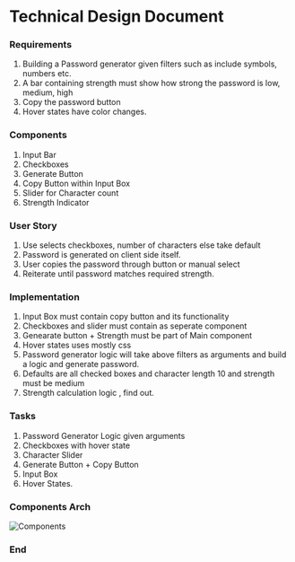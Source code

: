 # Technical Design Document


### Requirements

1. Building a Password generator given filters such as include symbols, numbers etc.
2. A bar containing strength must show how strong the password is low, medium, high
3. Copy the password button
4. Hover states have color changes.


### Components

1. Input Bar
2. Checkboxes 
3. Generate Button
4. Copy Button within Input Box
5. Slider for Character count
6. Strength Indicator 


### User Story

1. Use selects checkboxes, number of characters else take default
2. Password is generated on client side itself.
3. User copies the password through button or manual select
4. Reiterate until password matches required strength.


### Implementation

1. Input Box must contain copy button and its functionality
2. Checkboxes and slider must contain as seperate component
3. Genearate button + Strength must be part of Main component
4. Hover states uses mostly css
5. Password generator logic will take above filters as arguments and build a logic and generate password.
6. Defaults are all checked boxes and character length 10 and strength must be medium
7. Strength calculation logic , find out.


### Tasks

1. Password Generator Logic given arguments
2. Checkboxes with hover state
3. Character Slider 
4. Generate Button + Copy Button
5. Input Box
6. Hover States.


### Components Arch

![Components](https://file%2B.vscode-resource.vscode-cdn.net/Users/nikesh/projects/password_generator/password_generator/docs/components.png?version%3D1662362739808)


### End